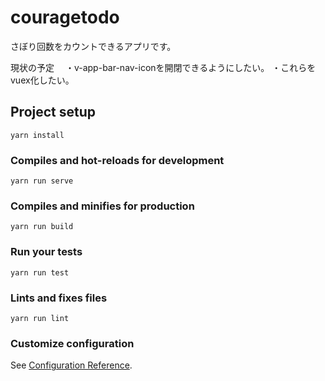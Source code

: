# couragetodo
さぼり回数をカウントできるアプリです。



現状の予定　
・v-app-bar-nav-iconを開閉できるようにしたい。
・これらをvuex化したい。
## Project setup
```
yarn install
```

### Compiles and hot-reloads for development
```
yarn run serve
```

### Compiles and minifies for production
```
yarn run build
```

### Run your tests
```
yarn run test
```

### Lints and fixes files
```
yarn run lint
```

### Customize configuration
See [Configuration Reference](https://cli.vuejs.org/config/).

